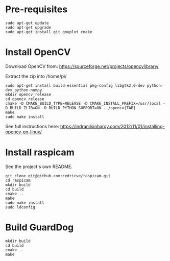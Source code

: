 # Pre-requisites

```
sudo apt-get update
sudo apt-get upgrade
sudo apt-get install git gnuplot cmake
```

# Install OpenCV

Download OpenCV from: https://sourceforge.net/projects/opencvlibrary/

Extract the zip into /home/pi/

```
sudo apt-get install build-essential pkg-config libgtk2.0-dev python-dev python-numpy
mkdir opencv_release
cd opencv_release
cmake -D CMAKE_BUILD_TYPE=RELEASE -D CMAKE_INSTALL_PREFIX=/usr/local -D BUILD_ZLIB=ON -D BUILD_PYTHON_SUPPORT=ON ../opencv[TAB]
make
sudo make install
```

See full instructions here: https://indranilsinharoy.com/2012/11/01/installing-opencv-on-linux/

# Install raspicam

See the project's own README.

```
git clone git@github.com:cedricve/raspicam.git
cd raspicam
mkdir build
cd build
cmake ..
make
sudo make install
sudo ldconfig
```

# Build GuardDog

```
mkdir build
cd build
cmake ..
make
```

